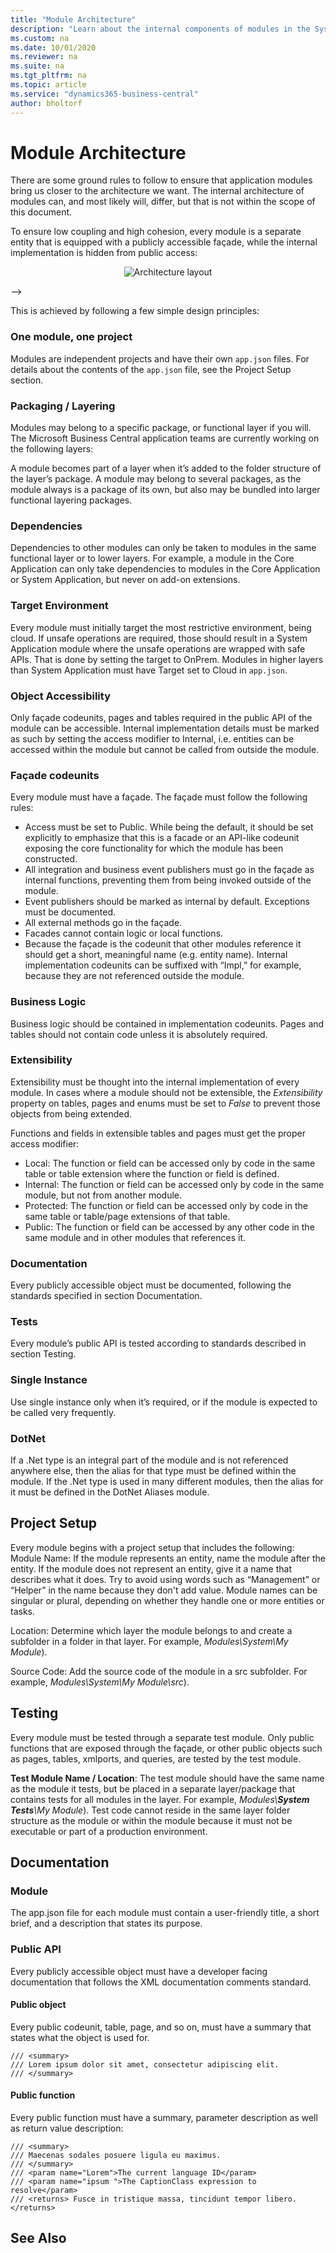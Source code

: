 ```yaml
---
title: "Module Architecture"
description: "Learn about the internal components of modules in the System Application."
ms.custom: na
ms.date: 10/01/2020
ms.reviewer: na
ms.suite: na
ms.tgt_pltfrm: na
ms.topic: article
ms.service: "dynamics365-business-central"
author: bholtorf
---
```


# Module Architecture
There are some ground rules to follow to ensure that application modules bring us closer to the architecture we want. The internal architecture of modules can, and most likely will, differ, but that is not within the scope of this document. 

To ensure low coupling and high cohesion, every module is a separate entity that is equipped with a publicly accessible façade, while the internal implementation is hidden from public access: 
<!-->
<p align="center">
  <img src="Images/Architecture.png" alt="Architecture layout" />
</p>
-->
This is achieved by following a few simple design principles:

### One module, one project
Modules are independent projects and have their own `app.json` files. For details about the contents of the `app.json` file, see the Project Setup section.

### Packaging / Layering
Modules may belong to a specific package, or functional layer if you will. The Microsoft Business Central application teams are currently working on the following layers:

A module becomes part of a layer when it’s added to the folder structure of the layer’s package. A module may belong to several packages, as the module always is a package of its own, but also may be bundled into larger functional layering packages.

### Dependencies 
Dependencies to other modules can only be taken to modules in the same functional layer or to lower layers. For example, a module in the Core Application can only take dependencies to modules in the Core Application or System Application, but never on add-on extensions.

### Target Environment
Every module must initially target the most restrictive environment, being cloud. If unsafe operations are required, those should result in a System Application module where the unsafe operations are wrapped with safe APIs. That is done by setting the target to OnPrem. Modules in higher layers than System Application must have Target set to Cloud in `app.json`.

### Object Accessibility 
Only façade codeunits, pages and tables required in the public API of the module can be accessible. Internal implementation details must be marked as such by setting the access modifier to Internal, i.e. entities can be accessed within the module but cannot be called from outside the module.

### Façade codeunits
 Every module must have a façade. The façade must follow the following rules:
* Access must be set to Public. While being the default, it should be set explicitly to emphasize that this is a facade or an API-like codeunit exposing the core functionality for which the module has been constructed.
* All integration and business event publishers must go in the façade as internal functions, preventing them from being invoked outside of the module.
* Event publishers should be marked as internal by default. Exceptions must be documented.
* All external methods go in the façade.
* Facades cannot contain logic or local functions.
* Because the façade is the codeunit that other modules reference it should get a short, meaningful name (e.g. entity name). Internal implementation codeunits can be suffixed with “Impl,” for example, because they are not referenced outside the module.

### Business Logic
Business logic should be contained in implementation codeunits. Pages and tables should not contain code unless it is absolutely required.

### Extensibility
Extensibility must be thought into the internal implementation of every module. In cases where a module should not be extensible, the *Extensibility* property on tables, pages and enums must be set to *False* to prevent those objects from being extended.

Functions and fields in extensible tables and pages must get the proper access modifier:
* Local: The function or field can be accessed only by code in the same table or table extension where the function or field is defined.
* Internal: The function or field can be accessed only by code in the same module, but not from another module.
* Protected: The function or field can be accessed only by code in the same table or table/page extensions of that table.
* Public: The function or field can be accessed by any other code in the same module and in other modules that references it.

### Documentation
Every publicly accessible object must be documented, following the standards specified in section Documentation.

### Tests
Every module’s public API is tested according to standards described in section Testing.

### Single Instance
Use single instance only when it’s required, or if the module is expected to be called very frequently.

### DotNet
If a .Net type is an integral part of the module and is not referenced anywhere else, then the alias for that type must be defined within the module. If the .Net type is used in many different modules, then the alias for it must be defined in the DotNet Aliases module.

## Project Setup
Every module begins with a project setup that includes the following: 
Module Name: If the module represents an entity, name the module after the entity.
If the module does not represent an entity, give it a name that describes what it does. Try to avoid using words such as “Management” or “Helper” in the name because they don't add value. Module names can be singular or plural, depending on whether they handle one or more entities or tasks.

Location: Determine which layer the module belongs to and create a subfolder in a folder in that layer. For example, *Modules\System\My Module*).

Source Code: Add the source code of the module in a src subfolder. For example, *Modules\System\My Module\src*).

## Testing
Every module must be tested through a separate test module. Only public functions that are exposed through the façade, or other public objects such as pages, tables, xmlports, and queries, are tested by the test module.
<!--
<p align="center">
  <img src="Images/Testing.png" alt="Testing" />
</p>
-->
**Test Module Name / Location**: The test module should have the same name as the module it tests, but be placed in a separate layer/package that contains tests for all modules in the layer. For example, *Modules\\**System Tests**\My Module*). Test code cannot reside in the same layer folder structure as the module or within the module because it must not be executable or part of a production environment.

## Documentation
### Module
The app.json file for each module must contain a user-friendly title, a short brief, and a description that states its purpose. 

### Public API
Every publicly accessible object must have a developer facing documentation that follows the XML documentation comments standard.

#### Public object
Every public codeunit, table, page, and so on, must have a summary that states what the object is used for.
```
/// <summary>
/// Lorem ipsum dolor sit amet, consectetur adipiscing elit.
/// </summary>
```

#### Public function
Every public function must have a summary, parameter description as well as return value description:
```
/// <summary>
/// Maecenas sodales posuere ligula eu maximus.
/// </summary>
/// <param name="Lorem">The current language ID</param>
/// <param name="ipsum ">The CaptionClass expression to resolve</param>
/// <returns> Fusce in tristique massa, tincidunt tempor libero.</returns>
```
## See Also